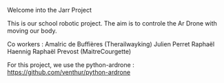 Welcome into the Jarr Project


This is our school robotic project.
The aim is to controle the Ar Drone with moving our body.


Co workers : 
Amalric de Buffières (Therailwayking)
Julien Perret 
Raphaël Haennig 
Raphaël Prevost (MaitreCourgette)






For this project, we use the python-ardrone :
https://github.com/venthur/python-ardrone






